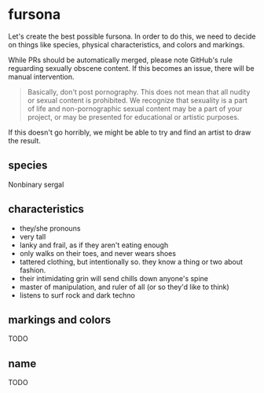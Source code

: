 # fursona

Let's create the best possible fursona. In order to do this, we need to decide on things like species, physical characteristics, and colors and markings.

While PRs should be automatically merged, please note GitHub's rule reguarding sexually obscene content. If this becomes an issue, there will be manual intervention.

> Basically, don't post pornography. This does not mean that all nudity or sexual content is prohibited. We recognize that sexuality is a part of life and non-pornographic sexual content may be a part of your project, or may be presented for educational or artistic purposes.

If this doesn't go horribly, we might be able to try and find an artist to draw the result.

## species

Nonbinary sergal

## characteristics

- they/she pronouns
- very tall
- lanky and frail, as if they aren't eating enough
- only walks on their toes, and never wears shoes
- tattered clothing, but intentionally so. they know a thing or two about fashion.
- their intimidating grin will send chills down anyone's spine
- master of manipulation, and ruler of all (or so they'd like to think)
- listens to surf rock and dark techno

## markings and colors

TODO

## name

TODO
